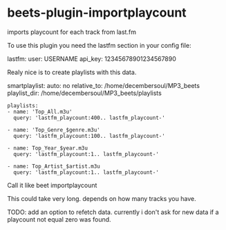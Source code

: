 # beets-plugin-importplaycount


imports playcount for each track from last.fm




To use this plugin you need the lastfm section in your config file:

lastfm:
    user: USERNAME
    api_key: 12345678901234567890


Realy nice is to create playlists with this data.


smartplaylist:
    auto: no
    relative_to: /home/decembersoul/MP3_beets
    playlist_dir: /home/decembersoul/MP3_beets/playlists

    playlists:
    - name: 'Top_All.m3u'
      query: 'lastfm_playcount:400.. lastfm_playcount-'

    - name: 'Top_Genre_$genre.m3u'
      query: 'lastfm_playcount:100.. lastfm_playcount-'

    - name: Top_Year_$year.m3u
      query: 'lastfm_playcount:1.. lastfm_playcount-'

    - name: Top_Artist_$artist.m3u
      query: 'lastfm_playcount:1.. lastfm_playcount-'


Call it like
	beet importplaycount

This could take very long. depends on how many tracks you have.


TODO:
add an option to refetch data. currently i don't ask for new data if a playcount not equal zero was found.

